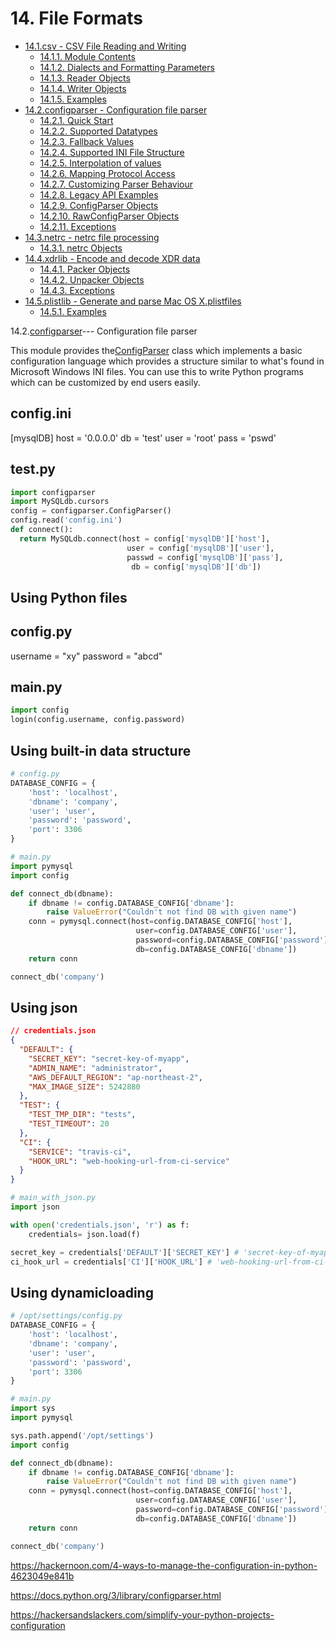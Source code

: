 # 14. File Formats

- [14.1.csv - CSV File Reading and Writing](https://docs.python.org/3.4/library/csv.html)
  - [14.1.1. Module Contents](https://docs.python.org/3.4/library/csv.html#module-contents)
  - [14.1.2. Dialects and Formatting Parameters](https://docs.python.org/3.4/library/csv.html#dialects-and-formatting-parameters)
  - [14.1.3. Reader Objects](https://docs.python.org/3.4/library/csv.html#reader-objects)
  - [14.1.4. Writer Objects](https://docs.python.org/3.4/library/csv.html#writer-objects)
  - [14.1.5. Examples](https://docs.python.org/3.4/library/csv.html#examples)
- [14.2.configparser - Configuration file parser](https://docs.python.org/3.4/library/configparser.html)
  - [14.2.1. Quick Start](https://docs.python.org/3.4/library/configparser.html#quick-start)
  - [14.2.2. Supported Datatypes](https://docs.python.org/3.4/library/configparser.html#supported-datatypes)
  - [14.2.3. Fallback Values](https://docs.python.org/3.4/library/configparser.html#fallback-values)
  - [14.2.4. Supported INI File Structure](https://docs.python.org/3.4/library/configparser.html#supported-ini-file-structure)
  - [14.2.5. Interpolation of values](https://docs.python.org/3.4/library/configparser.html#interpolation-of-values)
  - [14.2.6. Mapping Protocol Access](https://docs.python.org/3.4/library/configparser.html#mapping-protocol-access)
  - [14.2.7. Customizing Parser Behaviour](https://docs.python.org/3.4/library/configparser.html#customizing-parser-behaviour)
  - [14.2.8. Legacy API Examples](https://docs.python.org/3.4/library/configparser.html#legacy-api-examples)
  - [14.2.9. ConfigParser Objects](https://docs.python.org/3.4/library/configparser.html#configparser-objects)
  - [14.2.10. RawConfigParser Objects](https://docs.python.org/3.4/library/configparser.html#rawconfigparser-objects)
  - [14.2.11. Exceptions](https://docs.python.org/3.4/library/configparser.html#exceptions)
- [14.3.netrc - netrc file processing](https://docs.python.org/3.4/library/netrc.html)
  - [14.3.1. netrc Objects](https://docs.python.org/3.4/library/netrc.html#netrc-objects)
- [14.4.xdrlib - Encode and decode XDR data](https://docs.python.org/3.4/library/xdrlib.html)
  - [14.4.1. Packer Objects](https://docs.python.org/3.4/library/xdrlib.html#packer-objects)
  - [14.4.2. Unpacker Objects](https://docs.python.org/3.4/library/xdrlib.html#unpacker-objects)
  - [14.4.3. Exceptions](https://docs.python.org/3.4/library/xdrlib.html#exceptions)
- [14.5.plistlib - Generate and parse Mac OS X.plistfiles](https://docs.python.org/3.4/library/plistlib.html)
  - [14.5.1. Examples](https://docs.python.org/3.4/library/plistlib.html#examples)

14.2.[configparser](https://docs.python.org/3.4/library/configparser.html#module-configparser)--- Configuration file parser

This module provides the[ConfigParser](https://docs.python.org/3.4/library/configparser.html#configparser.ConfigParser) class which implements a basic configuration language which provides a structure similar to what's found in Microsoft Windows INI files. You can use this to write Python programs which can be customized by end users easily.

## config.ini

[mysqlDB]
host = '0.0.0.0'
db = 'test'
user = 'root'
pass = 'pswd'

## test.py

```python
import configparser
import MySQLdb.cursors
config = configparser.ConfigParser()
config.read('config.ini')
def connect():
  return MySQLdb.connect(host = config['mysqlDB']['host'],
                          user = config['mysqlDB']['user'],
                          passwd = config['mysqlDB']['pass'],
                           db = config['mysqlDB']['db'])
```

## Using Python files

## config.py

username = "xy"
password = "abcd"

## main.py

```python
import config
login(config.username, config.password)
```

## Using built-in data structure

```python
# config.py
DATABASE_CONFIG = {
    'host': 'localhost',
    'dbname': 'company',
    'user': 'user',
    'password': 'password',
    'port': 3306
}

# main.py
import pymysql
import config

def connect_db(dbname):
    if dbname != config.DATABASE_CONFIG['dbname']:
        raise ValueError("Couldn't not find DB with given name")
    conn = pymysql.connect(host=config.DATABASE_CONFIG['host'],
                            user=config.DATABASE_CONFIG['user'],
                            password=config.DATABASE_CONFIG['password'],
                            db=config.DATABASE_CONFIG['dbname'])
    return conn

connect_db('company')
```

## Using json

```json
// credentials.json
{
  "DEFAULT": {
    "SECRET_KEY": "secret-key-of-myapp",
    "ADMIN_NAME": "administrator",
    "AWS_DEFAULT_REGION": "ap-northeast-2",
    "MAX_IMAGE_SIZE": 5242880
  },
  "TEST": {
    "TEST_TMP_DIR": "tests",
    "TEST_TIMEOUT": 20
  },
  "CI": {
    "SERVICE": "travis-ci",
    "HOOK_URL": "web-hooking-url-from-ci-service"
  }
}
```

```python
# main_with_json.py
import json

with open('credentials.json', 'r') as f:
    credentials= json.load(f)

secret_key = credentials['DEFAULT']['SECRET_KEY'] # 'secret-key-of-myapp'
ci_hook_url = credentials['CI']['HOOK_URL'] # 'web-hooking-url-from-ci-service'
```

## Using dynamicloading

```python
# /opt/settings/config.py
DATABASE_CONFIG = {
    'host': 'localhost',
    'dbname': 'company',
    'user': 'user',
    'password': 'password',
    'port': 3306
}

# main.py
import sys
import pymysql

sys.path.append('/opt/settings')
import config

def connect_db(dbname):
    if dbname != config.DATABASE_CONFIG['dbname']:
        raise ValueError("Couldn't not find DB with given name")
    conn = pymysql.connect(host=config.DATABASE_CONFIG['host'],
                            user=config.DATABASE_CONFIG['user'],
                            password=config.DATABASE_CONFIG['password'],
                            db=config.DATABASE_CONFIG['dbname'])
    return conn

connect_db('company')
```

<https://hackernoon.com/4-ways-to-manage-the-configuration-in-python-4623049e841b>

<https://docs.python.org/3/library/configparser.html>

<https://hackersandslackers.com/simplify-your-python-projects-configuration>
